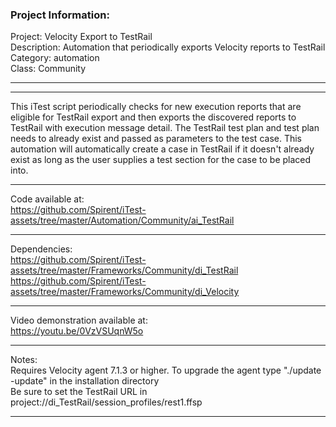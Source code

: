 ### Project Information:
Project: Velocity Export to TestRail  
Description: Automation that periodically exports Velocity reports to TestRail  
Category: automation  
Class: Community  
  
___
  
___
This iTest script periodically checks for new execution reports that are eligible for TestRail export and then exports the discovered reports to TestRail with execution message detail. The TestRail test plan and test plan needs to already exist and passed as parameters to the test case. This automation will automatically create a case in TestRail if it doesn't already exist as long as the user supplies a test section for the case to be placed into.  
  
___
Code available at:  
https://github.com/Spirent/iTest-assets/tree/master/Automation/Community/ai_TestRail  
  
___
Dependencies:  
https://github.com/Spirent/iTest-assets/tree/master/Frameworks/Community/di_TestRail  
https://github.com/Spirent/iTest-assets/tree/master/Frameworks/Community/di_Velocity  
  
___
Video demonstration available at:  
https://youtu.be/0VzVSUqnW5o  
  
___
Notes:  
Requires Velocity agent 7.1.3 or higher. To upgrade the agent type "./update -update" in the installation directory  
Be sure to set the TestRail URL in project://di_TestRail/session_profiles/rest1.ffsp  
  
___
